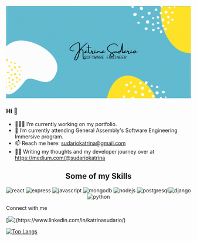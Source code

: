 <p align="center"><img src="https://github.com/ksudario/ksudario/blob/master/Katrina Banner.gif" alt="Katrina's Banner"></p>   

### Hi 👋
- 👩🏻‍💻 I’m currently working on my portfolio.
- 🌱 I’m currently attending General Assembly's Software Engineering Immersive program.
- 📫 Reach me here: sudariokatrina@gmail.com
- ✍🏻 Writing my thoughts and my developer journey over at https://medium.com/@sudariokatrina

<h2 align="center">Some of my Skills</h2>
<p align="center"><img src="https://devicons.github.io/devicon/devicon.git/icons/react/react-original-wordmark.svg" alt="react" width="40" height="40"/> <img src="https://devicons.github.io/devicon/devicon.git/icons/express/express-original-wordmark.svg" alt="express" width="40" height="40"/> <img src="https://devicons.github.io/devicon/devicon.git/icons/javascript/javascript-original.svg" alt="javascript" width="40" height="40"/> <img src="https://devicons.github.io/devicon/devicon.git/icons/mongodb/mongodb-original-wordmark.svg" alt="mongodb" width="40" height="40"/> <img src="https://devicons.github.io/devicon/devicon.git/icons/nodejs/nodejs-original-wordmark.svg" alt="nodejs" width="40" height="40"/> <img src="https://devicons.github.io/devicon/devicon.git/icons/postgresql/postgresql-original-wordmark.svg" alt="postgresql" width="40" height="40"/><img src="https://devicons.github.io/devicon/devicon.git/icons/django/django-original.svg" alt="django" width="40" height="40"/> <img src="https://devicons.github.io/devicon/devicon.git/icons/python/python-original.svg" alt="python" width="40" height="40"/></p>

Connect with me
<p>[<img src="https://img.shields.io/badge/linkedin-%230077B5.svg?&style=for-the-badge&logo=linkedin&logoColor=white" />](https://www.linkedin.com/in/katrinasudario/)</p>

[![Top Langs](https://github-readme-stats.vercel.app/api/top-langs/?username=ksudario&layout=compact)](https://github.com/ksudario/github-readme-stats)

<!--
**ksudario/ksudario** is a ✨ _special_ ✨ repository because its `README.md` (this file) appears on your GitHub profile.

